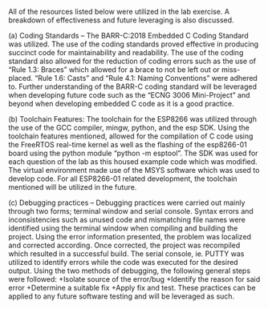 All of the resources listed below were utilized in the lab exercise. A breakdown of effectiveness and future leveraging is also discussed.

(a)  Coding Standards – The BARR-C:2018 Embedded C Coding Standard was utilized. The use of the coding standards proved effective in producing succinct code for maintainability and readability. The use of the coding standard also allowed for the reduction of coding errors such as the use of “Rule 1.3: Braces” which allowed for a brace to not be left out or miss-placed. “Rule 1.6: Casts” and “Rule 4.1: Naming Conventions” were adhered to. Further understanding of the BARR-C coding standard will be leveraged when developing future code such as the “ECNG 3006 Mini-Project” and beyond when developing embedded C code as it is a good practice.

(b)  Toolchain Features: The toolchain for the ESP8266 was utilized through the use of the GCC compiler, mingw, python, and the esp SDK. Using the toolchain features mentioned, allowed for the compilation of C code using the FreeRTOS real-time kernel as well as the flashing of the esp8266-01 board using the python module “python -m esptool”. The SDK was used for each question of the lab as this housed example code which was modified. The virtual environment made use of the MSYS software which was used to develop code. For all ESP8266-01 related development, the toolchain mentioned will be utilized in the future.

(c)  Debugging practices – Debugging practices were carried out mainly through two forms; terminal window and serial console. Syntax errors and inconsistencies such as unused code and mismatching file names were identified using the terminal window when compiling and building the project. Using the error information presented, the problem was localized and corrected according. Once corrected, the project was recompiled which resulted in a successful build. The serial console, ie. PUTTY was utilized to identify errors while the code was executed for the desired output. Using the two methods of debugging, the following general steps were followed:
+Isolate source of the error/bug
+Identify the reason for said error
+Determine a suitable fix
+Apply fix and test.
These practices can be applied to any future software testing and will be leveraged as such.